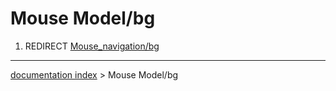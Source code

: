 # Mouse Model/bg
1.  REDIRECT [Mouse\_navigation/bg](Mouse_navigation/bg.md)

---
[documentation index](../README.md) > Mouse Model/bg
